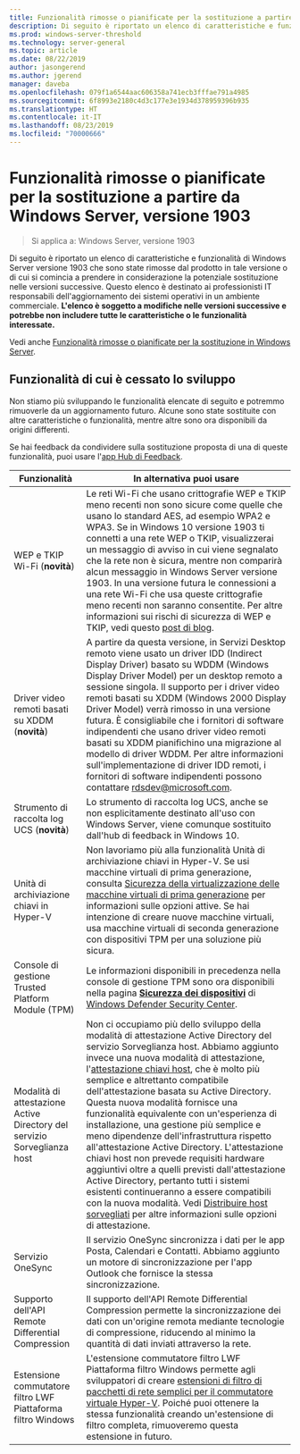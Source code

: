 ```yaml
---
title: Funzionalità rimosse o pianificate per la sostituzione a partire da Windows Server, versione 1903
description: Di seguito è riportato un elenco di caratteristiche e funzionalità di Windows Server versione 1903 che sono state rimosse dal prodotto in tale versione o di cui si comincia a prendere in considerazione la potenziale sostituzione nelle versioni successive. Questo elenco è destinato ai professionisti IT responsabili dell'aggiornamento dei sistemi operativi in un ambiente commerciale.
ms.prod: windows-server-threshold
ms.technology: server-general
ms.topic: article
ms.date: 08/22/2019
author: jasongerend
ms.author: jgerend
manager: daveba
ms.openlocfilehash: 079f1a6544aac606358a741ecb3fffae791a4985
ms.sourcegitcommit: 6f8993e2180c4d3c177e3e1934d378959396b935
ms.translationtype: HT
ms.contentlocale: it-IT
ms.lasthandoff: 08/23/2019
ms.locfileid: "70000666"
---
```

# <a name="features-removed-or-planned-for-replacement-starting-with-windows-server-version-1903"></a>Funzionalità rimosse o pianificate per la sostituzione a partire da Windows Server, versione 1903

>Si applica a: Windows Server, versione 1903

Di seguito è riportato un elenco di caratteristiche e funzionalità di Windows Server versione 1903 che sono state rimosse dal prodotto in tale versione o di cui si comincia a prendere in considerazione la potenziale sostituzione nelle versioni successive. Questo elenco è destinato ai professionisti IT responsabili dell'aggiornamento dei sistemi operativi in un ambiente commerciale. **L'elenco è soggetto a modifiche nelle versioni successive e potrebbe non includere tutte le caratteristiche o le funzionalità interessate.**

Vedi anche [Funzionalità rimosse o pianificate per la sostituzione in Windows Server](removed-features.md).

## <a name="features-were-no-longer-developing"></a>Funzionalità di cui è cessato lo sviluppo

Non stiamo più sviluppando le funzionalità elencate di seguito e potremmo rimuoverle da un aggiornamento futuro. Alcune sono state sostituite con altre caratteristiche o funzionalità, mentre altre sono ora disponibili da origini differenti. 

Se hai feedback da condividere sulla sostituzione proposta di una di queste funzionalità, puoi usare l'[app Hub di Feedback](https://support.microsoft.com/help/4021566/windows-10-send-feedback-to-microsoft-with-feedback-hub-app). 


|                         Funzionalità                         |                                                                                                                                                                                                                                                                                                                                                                                                                           In alternativa puoi usare                                                                                                                                                                                                                                                                                                                                                                                                                            |
|---------------------------------------------------------|--------------------------------------------------------------------------------------------------------------------------------------------------------------------------------------------------------------------------------------------------------------------------------------------------------------------------------------------------------------------------------------------------------------------------------------------------------------------------------------------------------------------------------------------------------------------------------------------------------------------------------------------------------------------------------------------------------------------------------------------------------------------------------------------------------------------------------------------------------------------------|
|              WEP e TKIP Wi-Fi (**novità**)               |                                                                                                                                                                  Le reti Wi-Fi che usano crittografie WEP e TKIP meno recenti non sono sicure come quelle che usano lo standard AES, ad esempio WPA2 e WPA3. Se in Windows 10 versione 1903 ti connetti a una rete WEP o TKIP, visualizzerai un messaggio di avviso in cui viene segnalato che la rete non è sicura, mentre non comparirà alcun messaggio in Windows Server versione 1903. In una versione futura le connessioni a una rete Wi-Fi che usa queste crittografie meno recenti non saranno consentite. Per altre informazioni sui rischi di sicurezza di WEP e TKIP, vedi questo [post di blog](https://go.microsoft.com/fwlink/p/?linkid=2008426).                                                                                                                                                                   |
|       Driver video remoti basati su XDDM (**novità**)        |                                                                                                                                          A partire da questa versione, in Servizi Desktop remoto viene usato un driver IDD (Indirect Display Driver) basato su WDDM (Windows Display Driver Model) per un desktop remoto a sessione singola. Il supporto per i driver video remoti basati su XDDM (Windows 2000 Display Driver Model) verrà rimosso in una versione futura. È consigliabile che i fornitori di software indipendenti che usano driver video remoti basati su XDDM pianifichino una migrazione al modello di driver WDDM. Per altre informazioni sull'implementazione di driver IDD remoti, i fornitori di software indipendenti possono contattare [rdsdev@microsoft.com](mailto:rdsdev@microsoft.com).                                                                                                                                           |
|            Strumento di raccolta log UCS (**novità**)            |                                                                                                                                                                                                                                                                                                                                                         Lo strumento di raccolta log UCS, anche se non esplicitamente destinato all'uso con Windows Server, viene comunque sostituito dall'hub di feedback in Windows 10.                                                                                                                                                                                                                                                                                                                                                         |
|              Unità di archiviazione chiavi in Hyper-V               |                                                                                                                                                                                                        Non lavoriamo più alla funzionalità Unità di archiviazione chiavi in Hyper-V. Se usi macchine virtuali di prima generazione, consulta [Sicurezza della virtualizzazione delle macchine virtuali di prima generazione](https://docs.microsoft.com/windows-server/virtualization/hyper-v/learn-more/generation-1-virtual-machine-security-settings-for-hyper-v) per informazioni sulle opzioni attive. Se hai intenzione di creare nuove macchine virtuali, usa macchine virtuali di seconda generazione con dispositivi TPM per una soluzione più sicura.                                                                                                                                                                                                         |
|    Console di gestione Trusted Platform Module (TPM)     |                                                                                                                                                                                                                          Le informazioni disponibili in precedenza nella console di gestione TPM sono ora disponibili nella pagina [**Sicurezza dei dispositivi**](https://docs.microsoft.com/windows/security/threat-protection/windows-defender-security-center/wdsc-device-security) di [Windows Defender Security Center](https://docs.microsoft.com/windows/security/threat-protection/windows-defender-security-center/windows-defender-security-center).                                                                                                                                                                                                                          |
| Modalità di attestazione Active Directory del servizio Sorveglianza host | Non ci occupiamo più dello sviluppo della modalità di attestazione Active Directory del servizio Sorveglianza host. Abbiamo aggiunto invece una nuova modalità di attestazione, l'[attestazione chiavi host](../security/guarded-fabric-shielded-vm/guarded-fabric-create-host-key.md), che è molto più semplice e altrettanto compatibile dell'attestazione basata su Active Directory.  Questa nuova modalità fornisce una funzionalità equivalente con un'esperienza di installazione, una gestione più semplice e meno dipendenze dell'infrastruttura rispetto all'attestazione Active Directory. L'attestazione chiavi host non prevede requisiti hardware aggiuntivi oltre a quelli previsti dall'attestazione Active Directory, pertanto tutti i sistemi esistenti continueranno a essere compatibili con la nuova modalità. Vedi [Distribuire host sorvegliati](../security/guarded-fabric-shielded-vm/guarded-fabric-configure-hgs-with-authorized-hyper-v-hosts.md) per altre informazioni sulle opzioni di attestazione. |
|                     Servizio OneSync                     |                                                                                                                                                                                                                                                                                                                                                   Il servizio OneSync sincronizza i dati per le app Posta, Calendari e Contatti. Abbiamo aggiunto un motore di sincronizzazione per l'app Outlook che fornisce la stessa sincronizzazione.                                                                                                                                                                                                                                                                                                                                                    |
|       Supporto dell'API Remote Differential Compression       |                                                                                                                                                                                                                                                                                                           Il supporto dell'API Remote Differential Compression permette la sincronizzazione dei dati con un'origine remota mediante tecnologie di compressione, riducendo al minimo la quantità di dati inviati attraverso la rete. |
|         Estensione commutatore filtro LWF Piattaforma filtro Windows         |                                                                                                                                                                                                                                      L'estensione commutatore filtro LWF Piattaforma filtro Windows permette agli sviluppatori di creare [estensioni di filtro di pacchetti di rete semplici per il commutatore virtuale Hyper-V](https://docs.microsoft.com/windows-hardware/drivers/network/using-virtual-switch-filtering). Poiché puoi ottenere la stessa funzionalità creando un'estensione di filtro completa, rimuoveremo questa estensione in futuro.                                                                                                                                                                                                                                      |


